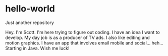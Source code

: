 # hello-world
Just another repository

Hey. I'm Scott. I'm here trying to figure out coding. I have an idea I want to develop. My day job is as a producer of TV ads. I also like editing and motion graphics. I have an app that involves email mobile and social... heh... Starting in Java. Wish me luck!
